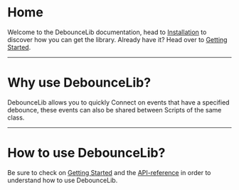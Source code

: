 # Home
Welcome to the DebounceLib documentation, head to [Installation](installation.md) to discover how you can get the library.
Already have it? Head over to [Getting Started](started.md).

___

# Why use DebounceLib?
DebounceLib allows you to quickly Connect on events that have a specified debounce, these events can also be shared between Scripts of the same class.

___

# How to use DebounceLib?
Be sure to check on [Getting Started](started.md) and the [API-reference](reference.md) in order to understand how to use DebounceLib.
